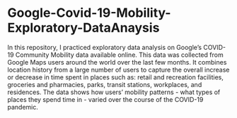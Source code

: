 # Google-Covid-19-Mobility-Exploratory-DataAnaysis
In this repository, I practiced exploratory data analysis on Google’s COVID-19 Community Mobility data available online. This data was collected from Google Maps users around the world over the last few months. It combines location history from a large number of users to capture the overall increase or decrease in time spent in places such as: retail and recreation facilities, groceries and pharmacies, parks, transit stations, workplaces, and residences. The data shows how users’ mobility patterns - what types of places they spend time in - varied over the course of the COVID-19 pandemic.
